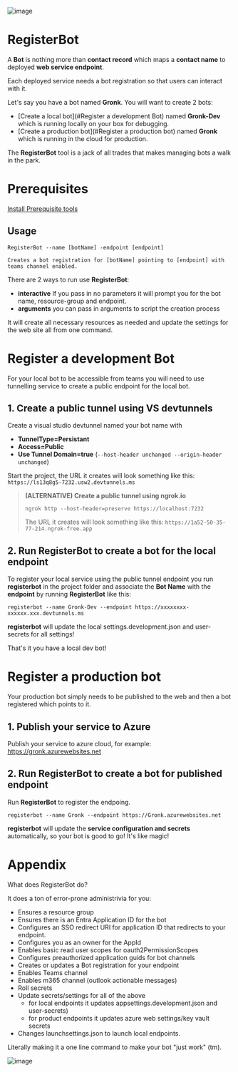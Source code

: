 

![image](https://user-images.githubusercontent.com/17789481/197238565-e3f895d0-6def-4d41-aba2-721d5432b1ef.png)

# RegisterBot

A **Bot** is nothing more than **contact record** which maps a **contact name** to deployed **web service endpoint**.

Each deployed service needs a bot registration so that users can interact with it.

Let's say you have a bot named **Gronk**. You will want to create 2 bots:

* [Create a local bot](#Register a development Bot) named **Gronk-Dev** which is running locally on your box for debugging.
* [Create a production bot](#Register a production bot) named **Gronk** which is running in the cloud for production.

The **RegisterBot** tool is a jack of all trades that makes managing bots a walk in the park. 

# Prerequisites 

[Install Prerequisite tools](InstallTools.md)

## Usage

```shell
RegisterBot --name [botName] -endpoint [endpoint]

Creates a bot registration for [botName] pointing to [endpoint] with teams channel enabled.
```

There are 2 ways to run use **RegisterBot**:

* **interactive** If you pass in no parameters it will prompt you for the bot name, resource-group and endpoint.
* **arguments** you can pass in arguments to script the creation process

It will create all necessary resources as needed and update the settings for the web site all from one command.


# Register a development Bot

For your local bot to be accessible from teams you will need to use tunnelling service to create a public endpoint for the local bot.

## 1. Create a public tunnel using VS devtunnels

Create a visual studio devtunnel named your bot name with 

* **TunnelType=Persistant** 
* **Access=Public** 
* **Use Tunnel Domain=true** (```--host-header unchanged --origin-header unchanged```)

Start the project, the URL it creates will look something like this: ```https://ls13q8g5-7232.usw2.devtunnels.ms```

> **(ALTERNATIVE) Create a public tunnel using ngrok.io** 
>
> ```ngrok http --host-header=preserve https://localhost:7232```
>
> The URL it creates will look something like this: ```https://1a52-50-35-77-214.ngrok-free.app```
>

## 2. Run RegisterBot to create a bot for the local endpoint

To register your local service using the public tunnel endpoint you run **registerbot** in the project folder and associate the **Bot Name** with the **endpoint** by running **RegisterBot** like this:

```
registerbot --name Gronk-Dev --endpoint https://xxxxxxxx-xxxxxx.xxx.devtunnels.ms
```
**registerbot** will update the local settings.development.json and user-secrets for all settings!

That's it you have a local dev bot!

# Register a production bot 

Your production bot simply needs to be published to the web and then a bot registered which points to it.

## 1. Publish your service to Azure
Publish your service to azure cloud, for example: https://gronk.azurewebsites.net 

## 2. Run RegisterBot to create a bot for published endpoint

Run **RegisterBot** to register the endpoing.

```registerbot --name Gronk --endpoint https://Gronk.azurewebsites.net```

**registerbot** will update the **service configuration and secrets** automatically, so your bot is good to go! It's like magic!



# Appendix

What does RegisterBot do?

It does a ton of error-prone administrivia for you:

* Ensures a resource group 
* Ensures there is an Entra Application ID for the bot
* Configures an SSO redirect URI for application ID that redirects to your endpoint.
* Configures you as an owner for the AppId
* Enables basic read user scopes for oauth2PermissionScopes
* Configures preauthorized application guids for bot channels
* Creates or updates a Bot registration for your endpoint 
* Enables Teams channel
* Enables m365 channel (outlook actionable messages)
* Roll secrets 
* Update secrets/settings for all of the above 
  * for local endpoints it updates appsettings.development.json and user-secrets)
  * for product endpoints it updates azure web settings/key vault secrets
* Changes launchsettings.json to launch local endpoints.

Literally making it a one line command to make your bot "just work" (tm). 

![image](https://user-images.githubusercontent.com/17789481/197365048-6a74c3d5-85cd-4c04-a07a-eef2a46e0ddf.png)
